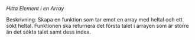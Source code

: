 *Hitta Element i en Array*

Beskrivning: Skapa en funktion som tar emot en array med 
heltal och ett sökt heltal. Funktionen ska returnera det första 
talet i arrayen som är större än det sökta talet samt dess index.